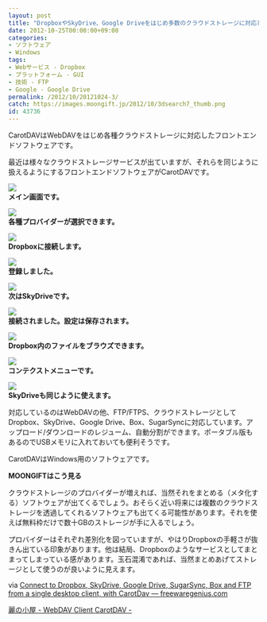 ```yaml
---
layout: post
title: "DropboxやSkyDrive、Google Driveをはじめ多数のクラウドストレージに対応したフロントエンド「CarotDAV」"
date: 2012-10-25T00:00:00+09:00
categories:
- ソフトウェア
- Windows
tags: 
- Webサービス - Dropbox
- プラットフォーム - GUI
- 技術 - FTP
- Google - Google Drive
permalink: /2012/10/20121024-3/
catch: https://images.moongift.jp/2012/10/3dsearch7_thumb.png
id: 43736
---
```

CarotDAVはWebDAVをはじめ各種クラウドストレージに対応したフロントエンドソフトウェアです。

  

最近は様々なクラウドストレージサービスが出ていますが、それらを同じように扱えるようにするフロントエンドソフトウェアがCarotDAVです。

  

[![](https://images.moongift.jp/2012/10/3dsearch3_thumb.png)](https://images.moongift.jp/2012/10/3dsearch3.png)  
**メイン画面です。**

  

[![](https://images.moongift.jp/2012/10/3dsearch4_thumb.png)](https://images.moongift.jp/2012/10/3dsearch4.png)  
**各種プロバイダーが選択できます。**

  

[![](https://images.moongift.jp/2012/10/3dsearch5_thumb.png)](https://images.moongift.jp/2012/10/3dsearch5.png)  
**Dropboxに接続します。**

  

[![](https://images.moongift.jp/2012/10/3dsearch6_thumb.png)](https://images.moongift.jp/2012/10/3dsearch6.png)  
**登録しました。**

  

[![](https://images.moongift.jp/2012/10/3dsearch7_thumb.png)](https://images.moongift.jp/2012/10/3dsearch7.png)  
**次はSkyDriveです。**

  

[![](https://images.moongift.jp/2012/10/3dsearch8_thumb.png)](https://images.moongift.jp/2012/10/3dsearch8.png)  
**接続されました。設定は保存されます。**

  

[![](https://images.moongift.jp/2012/10/3dsearch9_thumb.png)](https://images.moongift.jp/2012/10/3dsearch9.png)  
**Dropbox内のファイルをブラウズできます。**

  

[![](https://images.moongift.jp/2012/10/3dsearch10_thumb.png)](https://images.moongift.jp/2012/10/3dsearch10.png)  
**コンテクストメニューです。**

  

[![](https://images.moongift.jp/2012/10/3dsearch11_thumb.png)](https://images.moongift.jp/2012/10/3dsearch11.png)  
**SkyDriveも同じように使えます。**

  

対応しているのはWebDAVの他、FTP/FTPS、クラウドストレージとしてDropbox、SkyDrive、Google Drive、Box、SugarSyncに対応しています。アップロード/ダウンロードのレジューム、自動分割ができます。ポータブル版もあるのでUSBメモリに入れておいても便利そうです。

  

CarotDAVはWindows用のソフトウェアです。

  
  
  

**MOONGIFTはこう見る**

  

クラウドストレージのプロバイダーが増えれば、当然それをまとめる（メタ化する）ソフトウェアが出てくるでしょう。おそらく近い将来には複数のクラウドストレージを透過してくれるソフトウェアも出てくる可能性があります。それを使えば無料枠だけで数十GBのストレージが手に入るでしょう。

  

プロバイダーはそれぞれ差別化を図っていますが、やはりDropboxの手軽さが抜きん出ている印象があります。他は結局、Dropboxのようなサービスとしてまとまってしまっている感があります。玉石混淆であれば、当然まとめあげてストレージとして使うのが良いように見えます。

  

via [Connect to Dropbox, SkyDrive, Google Drive, SugarSync, Box and FTP from a single desktop client, with CarotDav — freewaregenius.com](http://www.freewaregenius.com/connect-to-dropbox-skydrive-google-drive-sugarsync-box-and-ftp-from-a-single-desktop-client-with-carotdav/)

  

[麗の小屋 - WebDAV Client CarotDAV -](http://rei.to/carotdav.html)

